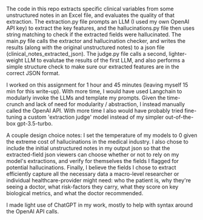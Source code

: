 The code in this repo extracts specific clinical variables from some unstructured notes in an Excel file, and evaluates the quality of that extraction. The extraction.py file prompts an LLM (I used my own OpenAI API key) to extract the key features, and the hallucinations.py file then uses string matching to check if the extracted fields were hallucinated. The main.py file calls the extractor and hallucination checker, and writes the results (along with the original unstructured notes) to a json file (clinical_notes_extracted_json). The judge.py file calls a second, lighter-weight LLM to evalutae the results of the first LLM, and also performs a simple structure check to make sure our extracted features are in the correct JSON format.

I worked on this assignment for 1 hour and 45 minutes (leaving myself 15 min for this write-up). With more time, I would have used Langchain to modularly invoke the LLMs and template my prompts. Given the time-crunch and lack of need for modularity / abstraction, I instead manually called the OpenAI API. With more time I also would have probably tried fine-tuning a custom 'extraction judge' model instead of my simpler out-of-the-box gpt-3.5-turbo. 

A couple design choice notes: I set the temperature of my models to 0 given the extreme cost of hallucinations in the medical industry. I also chose to include the initial unstructured notes in my output json so that the extracted-field json viewers can choose whether or not to rely on my model's extractions, and verify for themselves the fields I flagged for potential hallucinations. Finally, I believe the fields I chose to extract efficiently capture all the necessary data a macro-level researcher or individual healthcare-provider might need: who the patient is, why they're seeing a doctor, what risk-factors they carry, what they score on key biological metrics, and what the doctor recommended. 

I made light use of ChatGPT in my work, mostly to help with syntax around the OpenAI API calls. 
